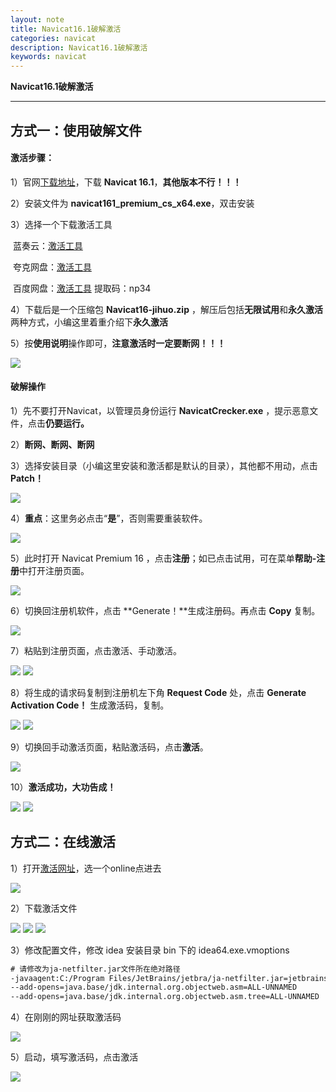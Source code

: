 ```yaml
---
layout: note
title: Navicat16.1破解激活
categories: navicat
description: Navicat16.1破解激活
keywords: navicat
---
```




**Navicat16.1破解激活**

------



## 方式一：使用破解文件



#### 激活步骤：

1）官网[下载地址](https://download.navicat.com.cn/download/navicat161_premium_cs_x64.exe)，下载 **Navicat 16.1**，**其他版本不行！！！**

2）安装文件为 **navicat161_premium_cs_x64.exe**，双击安装

3）选择一个下载激活工具

​	蓝奏云：[激活工具]()

​	夸克网盘：[激活工具](https://pan.quark.cn/s/5119162db6a2#/list/share)	

​	百度网盘：[激活工具](https://pan.baidu.com/s/1HO88UeMLep7PJo8r1WDlHA) 提取码：np34 

4）下载后是一个压缩包 **Navicat16-jihuo.zip** ，解压后包括**无限试用**和**永久激活**两种方式，小编这里着重介绍下**永久激活**

5）按**使用说明**操作即可，**注意激活时一定要断网！！！**

<img src="/images/notes/navicat/navicat_active_step1.webp" />



#### 破解操作

1）先不要打开Navicat，以管理员身份运行 **NavicatCrecker.exe** ，提示恶意文件，点击**仍要运行。**

2）**断网、断网、断网**

3）选择安装目录（小编这里安装和激活都是默认的目录），其他都不用动，点击**Patch！**

<img src="/images/notes/navicat/navicat_active_step2.webp" />

4）**重点**：这里务必点击“**是**”，否则需要重装软件。

<img src="/images/notes/navicat/navicat_active_step3.webp" />

5）此时打开 Navicat Premium 16 ，点击**注册**；如已点击试用，可在菜单**帮助-注册**中打开注册页面。

<img src="/images/notes/navicat/navicat_active_step4.webp" />

6）切换回注册机软件，点击 **Generate！**生成注册码。再点击 **Copy** 复制。

<img src="/images/notes/navicat/navicat_active_step5.webp" />

7）粘贴到注册页面，点击激活、手动激活。

<img src="/images/notes/navicat/navicat_active_step6.webp" />

<img src="/images/notes/navicat/navicat_active_step7.webp" />

8）将生成的请求码复制到注册机左下角 **Request Code** 处，点击 **Generate Activation Code！** 生成激活码，复制。

<img src="/images/notes/navicat/navicat_active_step9.webp" />

<img src="/images/notes/navicat/navicat_active_step10.webp" />

9）切换回手动激活页面，粘贴激活码，点击**激活**。

<img src="/images/notes/navicat/navicat_active_step11.webp" />

10）**激活成功，大功告成！**

<img src="/images/notes/navicat/navicat_active_step12.webp" />

<img src="/images/notes/navicat/navicat_active_step13.webp" />



## 方式二：在线激活



1）打开[激活网址](https://3.jetbra.in/)，选一个online点进去

<img src="/images/notes/navicat/navicat_active_step14.webp" />

2）下载激活文件

<img src="/images/notes/navicat/navicat_active_step15.webp" />

<img src="/images/notes/navicat/navicat_active_step16.webp" />

<img src="/images/notes/navicat/navicat_active_step17.webp" />

3）修改配置文件，修改 idea 安装目录 bin 下的 idea64.exe.vmoptions

```tex
# 请修改为ja-netfilter.jar文件所在绝对路径  
-javaagent:C:/Program Files/JetBrains/jetbra/ja-netfilter.jar=jetbrains  
--add-opens=java.base/jdk.internal.org.objectweb.asm=ALL-UNNAMED  
--add-opens=java.base/jdk.internal.org.objectweb.asm.tree=ALL-UNNAMED  
```

4）在刚刚的网址获取激活码

<img src="/images/notes/navicat/navicat_active_step18.webp" />

5）启动，填写激活码，点击激活

<img src="/images/notes/navicat/navicat_active_step19.webp" />